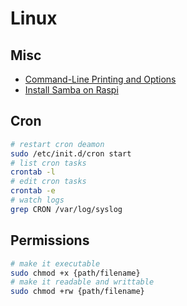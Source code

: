 # Linux

## Misc

- [Command-Line Printing and Options](https://www.cups.org/doc/options.html)
- [Install Samba on Raspi](https://www.inpact-hardware.com/article/1013/transformez-votre-raspberry-pi-4-en-nas)

## Cron

```bash
# restart cron deamon
sudo /etc/init.d/cron start
# list cron tasks
crontab -l
# edit cron tasks
crontab -e
# watch logs
grep CRON /var/log/syslog
```

## Permissions

```bash
# make it executable
sudo chmod +x {path/filename}
# make it readable and writtable
sudo chmod +rw {path/filename}
```
